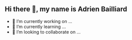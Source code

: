 ## Hi there 👋, my name is Adrien Bailliard

- 🔭 I’m currently working on ...
- 🌱 I’m currently learning ...
- 👯 I’m looking to collaborate on ...
